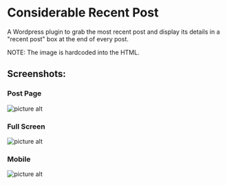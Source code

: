 # Considerable Recent Post #

A Wordpress plugin to grab the most recent post and display its details in a "recent post" box at the end of every post.

NOTE: The image is hardcoded into the HTML. 

## Screenshots: ##

### Post Page ###

![picture alt](https://i.imgur.com/u4K5V11.png "Post Page")

### Full Screen ###

![picture alt](https://i.imgur.com/HbGnWH5.png "Full Screen")

### Mobile ###

![picture alt](https://i.imgur.com/HbGnWH5.png "Mobile")